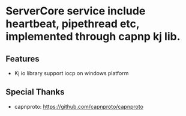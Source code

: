 # ServerCore service include heartbeat, pipethread etc, implemented through capnp kj lib.

## Features

- Kj io library support iocp on windows platform

## Special Thanks

- capnproto: https://github.com/capnproto/capnproto
